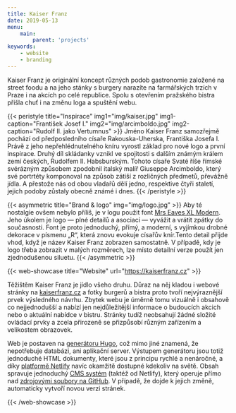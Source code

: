 ```yaml
---
title: Kaiser Franz
date: 2019-05-13
menu:
    main:
        parent: 'projects'
keywords:
    - website
    - branding
---
```


Kaiser Franz je originální koncept různých podob gastronomie založené na street foodu a na jeho stánky s burgery narazíte na farmářských trzích v Praze i na akcích po celé republice. Spolu s otevřením pražského bistra přišla chuť i na změnu loga a spuštění webu.

<!--more-->

{{< peristyle title="Inspirace" img1="img/kaiser.jpg" img1-caption="František Josef I." img2="img/arcimboldo.jpg" img2-caption="Rudolf II. jako Vertumnus" >}}
Jméno Kaiser Franz samozřejmě pochází od předposledního císaře Rakouska-Uherska, Františka Josefa I. Právě z jeho nepřehlédnutelného kníru vyrostl základ pro nové logo a první inspirace. Druhý díl skládanky vznikl ve spojitosti s dalším známým králem zemí českých, Rudolfem II. Habsburským. Tohoto císaře Svaté říše římské svérázným způsobem zpodobnil italský malíř Giuseppe Arcimboldo, který své portrtéty komponoval na způsob zátiší z rozličných předmetů, převážně jídla. A přestože nás od obou vladařů dělí jedno, respektive čtyři staletí, jejich podoby zůstaly obecně známé i dnes.
{{< /peristyle >}}

{{< asymmetric title="Brand & logo" img="img/logo.jpg" >}}
Aby té nostalgie ovšem nebylo příliš, je v logu použit font [Mrs Eaves XL Modern](https://www.emigre.com/Fonts/Mr-Eaves-Sans-and-Modern). Jeho úkolem je logo — plné detailů a asociací — vyvážit a vrátit zpátky do současnosti. Font je proto jednoduchý, přímý, a moderní, s vyjímkou drobné dekorace v písmenu „R“, která znovu evokuje císařův knír.Tento detail přijde vhod, když je název Kaiser Franz zobrazen samostatně. V případě, kdy je logo třeba zobrazit v malých rozměrech, lze místo detailní verze použít jen zjednodušenou siluetu.
{{< /asymmetric >}}

{{< web-showcase title="Website" url="https://kaiserfranz.cz" >}}

Těžištěm Kaiser Franz je jídlo všeho druhu. Důraz na něj kladou i webové stránky na [kaiserfranz.cz](https://kaiserfranz.cz) a fotky burgerů a bistra proto tvoří nejvýraznější prvek výsledného návrhu. Zbytek webu je úměrně tomu vizuálně i obsahově co nejjednodušší a nabízí jen nejdůležitější informace o budoucích akcich nebo o aktuální nabídce v bistru. Stránky tudíž neobsahují žádné složité ovládací prvky a zcela přirozeně se přizpůsobí různým zařízením a velikostem obrazovek.

Web je postaven na [generátoru Hugo](https://gohugo.io/), což mimo jiné znamená, že nepotřebuje databázi, ani aplikační server. Výstupem generátoru jsou totiž jednoduché HTML dokumenty, které jsou z principu rychlé a nenáročné, a díky [platformě Netlify](https://www.netlify.com/) navíc okamžitě dostupné kdekoliv na světě. Obsah spravuje jednoduchý [CMS systém](https://www.netlifycms.org/) (taktéž od Netlify), který operuje přímo nad [zdrojovými soubory na GitHub](https://github.com/adamhavel/kaiserfranz.cz). V případě, že dojde k jejich změně, automaticky vytvoří novou verzi stránek.

{{< /web-showcase >}}



